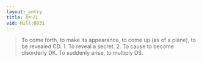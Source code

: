 ```yaml
---
layout: entry
title: རྡོལ་√1
vid: Hill:0931
---
```

> To come forth, to make its appearance, to come up (as of a plane), to be revealed CD\. 1\. To reveal a secret\. 2\. To cause to become disorderly DK\. To suddenly arise, to multiply DS\.



